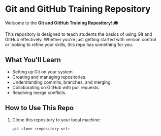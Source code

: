# Git and GitHub Training Repository

Welcome to the **Git and GitHub Training Repository**! 🎓

This repository is designed to teach students the basics of using Git and GitHub effectively. Whether you're just getting started with version control or looking to refine your skills, this repo has something for you.

## What You'll Learn
- Setting up Git on your system.
- Creating and managing repositories.
- Understanding commits, branches, and merging.
- Collaborating on GitHub with pull requests.
- Resolving merge conflicts.

## How to Use This Repo
1. Clone this repository to your local machine:
   ```bash
   git clone <repository-url>
